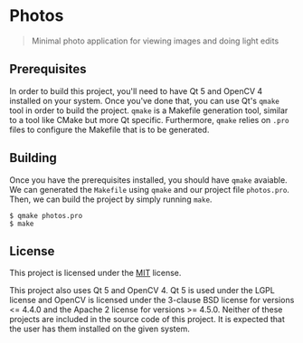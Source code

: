 # Photos

> Minimal photo application for viewing images and doing light edits

## Prerequisites

In order to build this project, you'll need to have Qt 5 and OpenCV 4
installed on your system. Once you've done that, you can use Qt's `qmake`
tool in order to build the project. `qmake` is a Makefile generation tool,
similar to a tool like CMake but more Qt specific. Furthermore, `qmake` relies
on `.pro` files to configure the Makefile that is to be generated.

## Building

Once you have the prerequisites installed, you should have `qmake` avaiable.
We can generated the `Makefile` using `qmake` and our project file `photos.pro`.
Then, we can build the project by simply running `make`.

```
$ qmake photos.pro
$ make
```

## License

This project is licensed under the [MIT](./LICENSE) license.

This project also uses Qt 5 and OpenCV 4. Qt 5 is used under the LGPL
license and OpenCV is licensed under the 3-clause BSD license for versions
<= 4.4.0 and the Apache 2 license for versions >= 4.5.0. Neither of these
projects are included in the source code of this project. It is expected
that the user has them installed on the given system.